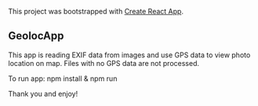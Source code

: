 This project was bootstrapped with [Create React App](https://github.com/facebook/create-react-app).

## GeolocApp

This app is reading EXIF data from images and use GPS data to view photo location on map.
Files with no GPS data are not processed.

To run app:
npm install
&
npm run

Thank you and enjoy!

